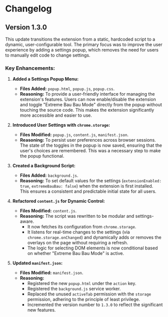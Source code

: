 # Changelog

## Version 1.3.0

This update transitions the extension from a static, hardcoded script to a
dynamic, user-configurable tool. The primary focus was to improve the user
experience by adding a settings popup, which removes the need for users to
manually edit code to change settings.

### Key Enhancements:

1.  **Added a Settings Popup Menu:**
    *   **Files Added:** `popup.html`, `popup.js`, `popup.css`.
    *   **Reasoning:** To provide a user-friendly interface for managing the
        extension's features. Users can now enable/disable the extension and
        toggle "Extreme Bau Bau Mode" directly from the popup without touching
        the source code. This makes the extension significantly more accessible
        and easier to use.

2.  **Introduced User Settings with `chrome.storage`:**
    *   **Files Modified:** `popup.js`, `content.js`, `manifest.json`.
    *   **Reasoning:** To persist user preferences across browser sessions. The
        state of the toggles in the popup is now saved, ensuring that the
        user's choices are remembered. This was a necessary step to make the
        popup functional.

3.  **Created a Background Script:**
    *   **Files Added:** `background.js`.
    *   **Reasoning:** To set default values for the settings
        (`extensionEnabled: true`, `extremeBauBau: false`) when the extension
        is first installed. This ensures a consistent and predictable initial
        state for all users.

4.  **Refactored `content.js` for Dynamic Control:**
    *   **Files Modified:** `content.js`.
    *   **Reasoning:** The script was rewritten to be modular and settings-aware.
        *   It now fetches its configuration from `chrome.storage`.
        *   It listens for real-time changes to the settings (via
            `chrome.storage.onChanged`) and dynamically adds or removes the
            overlays on the page without requiring a refresh.
        *   The logic for selecting DOM elements is now conditional based on
            whether "Extreme Bau Bau Mode" is active.

5.  **Updated `manifest.json`:**
    *   **Files Modified:** `manifest.json`.
    *   **Reasoning:**
        *   Registered the new `popup.html` under the `action` key.
        *   Registered the `background.js` service worker.
        *   Replaced the unused `activeTab` permission with the `storage`
            permission, adhering to the principle of least privilege.
        *   Incremented the version number to `1.3.0` to reflect the
            significant new features.
